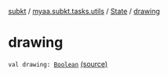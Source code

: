 [subkt](../../index.md) / [myaa.subkt.tasks.utils](../index.md) / [State](index.md) / [drawing](./drawing.md)

# drawing

`val drawing: `[`Boolean`](https://kotlinlang.org/api/latest/jvm/stdlib/kotlin/-boolean/index.html) [(source)](https://github.com/Myaamori/SubKt/blob/0.1.19/src/main/kotlin/myaa/subkt/tasks/utils/fontvalidator.kt#L15)